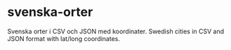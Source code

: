 # svenska-orter
 Svenska orter i CSV och JSON med koordinater. Swedish cities in CSV and JSON format with lat/long coordinates.
